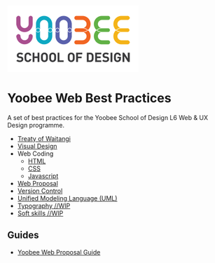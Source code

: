 [![Yoobee School of Design](https://raw.githubusercontent.com/YoobeeWebTutors/yoobee-web-best-practices/master/images/yoobee-logo-300w.png)](http://yoobee.ac.nz)

# Yoobee Web Best Practices
A set of best practices for the Yoobee School of Design L6 Web &amp; UX Design programme.

* [Treaty of Waitangi](best-practices/treaty-of-waitangi.md)
* [Visual Design](best-practices/visual-design.md)
* Web Coding
  - [HTML](best-practices/html.md)
  - [CSS](best-practices/css.md)
  - [Javascript](best-practices/javascript.md)
* [Web Proposal](best-practices/web-proposal.md)
* [Version Control](best-practices/version-control.md)
* [Unified Modeling Language (UML)](best-practices/uml.md)
* [Typography //WIP](best-practices/typography.md)
* [Soft skills //WIP](best-practices/soft-skills.md)

## Guides
* [Yoobee Web Proposal Guide](guides/web-proposal.md)